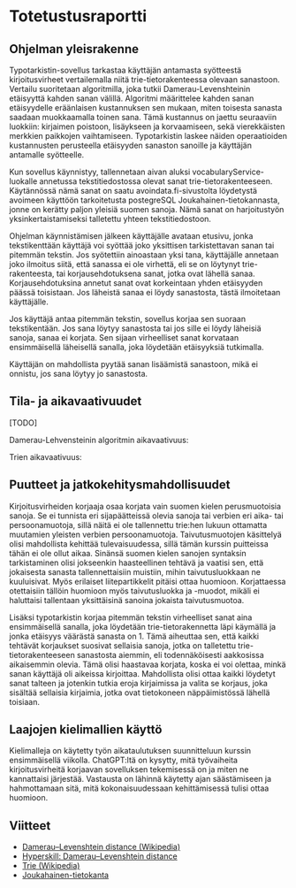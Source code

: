 # Totetustusraportti

## Ohjelman yleisrakenne
Typotarkistin-sovellus tarkastaa käyttäjän antamasta syötteestä kirjoitusvirheet vertailemalla niitä trie-tietorakenteessa olevaan sanastoon. Vertailu suoritetaan algoritmilla, joka tutkii Damerau-Levenshteinin etäisyyttä kahden sanan välillä. Algoritmi määrittelee kahden sanan etäisyydelle eräänlaisen kustannuksen sen mukaan, miten toisesta sanasta saadaan muokkaamalla toinen sana. Tämä kustannus on jaettu seuraaviin luokkiin: kirjaimen poistoon, lisäykseen ja korvaamiseen, sekä vierekkäisten merkkien paikkojen vaihtamiseen. Typotarkistin laskee näiden operaatioiden kustannusten perusteella etäisyyden sanaston sanoille ja käyttäjän antamalle syötteelle. 

Kun sovellus käynnistyy, tallennetaan aivan aluksi vocabularyService-luokalle annetussa tekstitiedostossa olevat sanat trie-tietorakenteeseen. Käytännössä nämä sanat on saatu avoindata.fi-sivustolta löydetystä avoimeen käyttöön tarkoitetusta postegreSQL Joukahainen-tietokannasta, jonne on kerätty paljon yleisiä suomen sanoja. Nämä sanat on harjoitustyön yksinkertaistamiseksi talletettu yhteen tekstitiedostoon. 

Ohjelman käynnistämisen jälkeen käyttäjälle avataan etusivu, jonka tekstikenttään käyttäjä voi syöttää joko yksittisen tarkistettavan sanan tai pitemmän tekstin. Jos syötettiin ainoastaan yksi tana, käyttäjälle annetaan joko ilmoitus siitä, että sanassa ei ole virhettä, eli se on löytynyt trie-rakenteesta, tai korjausehdotuksena sanat, jotka ovat lähellä sanaa. Korjausehdotuksina annetut sanat ovat korkeintaan yhden etäisyyden päässä toisistaan. Jos läheistä sanaa ei löydy sanastosta, tästä ilmoitetaan käyttäjälle.

Jos käyttäjä antaa pitemmän tekstin, sovellus korjaa sen suoraan tekstikentään. Jos sana löytyy sanastosta tai jos sille ei löydy läheisiä sanoja, sanaa ei korjata. Sen sijaan virheelliset sanat korvataan ensimmäisellä läheisellä sanalla, joka löydetään etäisyyksiä tutkimalla.

Käyttäjän on mahdollista pyytää sanan lisäämistä sanastoon, mikä ei onnistu, jos sana löytyy jo sanastosta.

## Tila- ja aikavaativuudet
[TODO]

Damerau-Lehvensteinin algoritmin aikavaativuus: 

Trien aikavaativuus:



## Puutteet ja jatkokehitysmahdollisuudet

Kirjoitusvirheiden korjaaja osaa korjata vain suomen kielen perusmuotoisia sanoja. Se ei tunnista eri sijapäätteissä olevia sanoja tai verbien eri aika- tai persoonamuotoja, sillä näitä ei ole tallennettu trie:hen lukuun ottamatta muutamien yleisten verbien persoonamuotoja. Taivutusmuotojen käsittelyä olisi mahdollista kehittää tulevaisuudessa, sillä tämän kurssin puitteissa tähän ei ole ollut aikaa. Sinänsä suomen kielen sanojen syntaksin tarkistaminen olisi jokseenkin haasteellinen tehtävä ja vaatisi sen, että jokaisesta sanasta tallennettaisiin muistiin, mihin taivutusluokkaan ne kuuluisivat. Myös erilaiset liitepartikkelit pitäisi ottaa huomioon. Korjattaessa otettaisiin tällöin huomioon myös taivutusluokka ja -muodot, mikäli ei haluttaisi tallentaan yksittäisinä sanoina jokaista taivutusmuotoa.

Lisäksi typotarkistin korjaa pitemmän tekstin virheelliset sanat aina ensimmäisellä sanalla, joka löydetään trie-tietorakennetta läpi käymällä ja jonka etäisyys väärästä sanasta on 1. Tämä aiheuttaa sen, että kaikki tehtävät korjaukset suosivat sellaisia sanoja, jotka on talletettu trie-tietorakenteeseen sanastosta aiemmin, eli todennäköisesti aakkosissa aikaisemmin olevia. Tämä olisi haastavaa korjata, koska ei voi olettaa, minkä sanan käyttäjä oli aikeissa kirjoittaa. Mahdollista olisi ottaa kaikki löydetyt sanat talteen ja jotenkin tutkia eroja kirjaimissa ja valita se korjaus, joka sisältää sellaisia kirjaimia, jotka ovat tietokoneen näppäimistössä lähellä toisiaan.


## Laajojen kielimallien käyttö
Kielimalleja on käytetty työn aikataulutuksen suunnitteluun kurssin ensimmäisellä viikolla. ChatGPT:ltä on kysytty, mitä työvaiheita kirjoitusvirheitä korjaavan sovelluksen tekemisessä on ja miten ne kannattaisi järjestää. Vastausta on lähinnä käytetty ajan säästämiseen ja hahmottamaan sitä, mitä kokonaisuudessaan kehittämisessä tulisi ottaa huomioon.

## Viitteet

- [Damerau–Levenshtein distance (Wikipedia)](https://en.wikipedia.org/wiki/Damerau%E2%80%93Levenshtein_distance)
- [Hyperskill: Damerau–Levenshtein distance](https://hyperskill.org/learn/step/18819)
- [Trie (Wikipedia)](https://en.wikipedia.org/wiki/Trie)
- [Joukahainen-tietokanta](https://joukahainen.puimula.org/)

